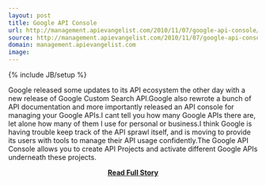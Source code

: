 ```yaml
---
layout: post
title: Google API Console
url: http://management.apievangelist.com/2010/11/07/google-api-console/
source: http://management.apievangelist.com/2010/11/07/google-api-console/
domain: management.apievangelist.com
image: 
---
```

{% include JB/setup %}<p>Google released some updates to its API ecosystem the other day with a new release of Google Custom Search API.Google also rewrote a bunch of API documentation and more importantly released an API console for managing your Google APIs.I cant tell you how many Google APIs there are, let alone how many of them I use for personal or business.I think Google is having trouble keep track of the API sprawl itself, and is moving to provide its users with tools to manage their API usage confidently.The Google API Console allows you to create API Projects and activate different Google APIs underneath these projects.</p>
<center><p><a href="http://management.apievangelist.com/2010/11/07/google-api-console/" style='padding:25px; font-sze:18px; font-weight: bold;'>Read Full Story</a></p></center>
